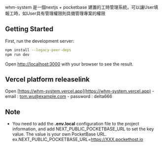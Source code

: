 whm-system 是一個nextjs + pocketbase 建置的工時管理系統，可以讓User填報工時，如User具有管理權限則具備管理專案的權限

## Getting Started

First, run the development server:

```bash
npm install --legacy-peer-deps
npm run dev
```
Open [http://localhost:3000](http://localhost:3000) with your browser to see the result.

## Vercel platform releaselink
Open [https://whm-system.vercel.app](https://whm-system.vercel.app)
    - email : tom.wu@example.com
    - password : delta666

## Note
- You need to add the **.env.local** configuration file to the project information, and add NEXT_PUBLIC_POCKETBASE_URL to set the key value. The value is your own PocketBase URL. ex.NEXT_PUBLIC_POCKETBASE_URL=https://XXX.pockethost.io
